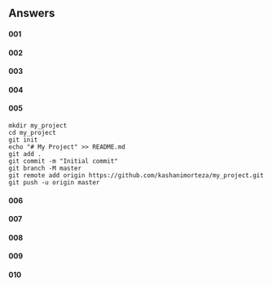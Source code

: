 <!---------------------------------------[Answers]-->
<br><br>

## Answers

#### 001

#### 002

#### 003

#### 004

#### 005

    mkdir my_project
    cd my_project
    git init
    echo "# My Project" >> README.md
    git add .
    git commit -m "Initial commit"
    git branch -M master
    git remote add origin https://github.com/kashanimorteza/my_project.git
    git push -u origin master

#### 006

#### 007

#### 008

#### 009

#### 010

